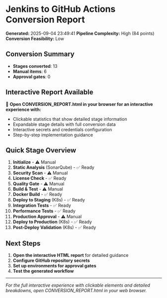 # Jenkins to GitHub Actions Conversion Report

**Generated:** 2025-09-04 23:49:41
**Pipeline Complexity:** High (84 points)
**Conversion Feasibility:** Low

## Conversion Summary
- **Stages converted**: 13
- **Manual items**: 6
- **Approval gates**: 0

## Interactive Report Available
📱 **Open CONVERSION_REPORT.html in your browser for an interactive experience with:**
- Clickable statistics that show detailed stage information
- Expandable stage details with full conversion data
- Interactive secrets and credentials configuration
- Step-by-step implementation guidance

## Quick Stage Overview

1. **Initialize**  - ⚠️ Manual
2. **Static Analysis** (SonarQube) - ✅ Ready
3. **Security Scan**  - ⚠️ Manual
4. **License Check**  - ✅ Ready
5. **Quality Gate**  - ⚠️ Manual
6. **Build & Test**  - ⚠️ Manual
7. **Docker Build**  - ✅ Ready
8. **Deploy to Staging** (K8s) - ✅ Ready
9. **Integration Tests**  - ✅ Ready
10. **Performance Tests**  - ✅ Ready
11. **Production Approval**  - ⚠️ Manual
12. **Deploy to Production** (K8s) - ✅ Ready
13. **Post-Deploy Validation** (K8s) - ✅ Ready

## Next Steps
1. **Open the interactive HTML report** for detailed guidance
2. **Configure GitHub repository secrets**
3. **Set up environments for approval gates**
4. **Test the generated workflow**

---
*For the full interactive experience with clickable elements and detailed breakdowns, open CONVERSION_REPORT.html in your web browser.*